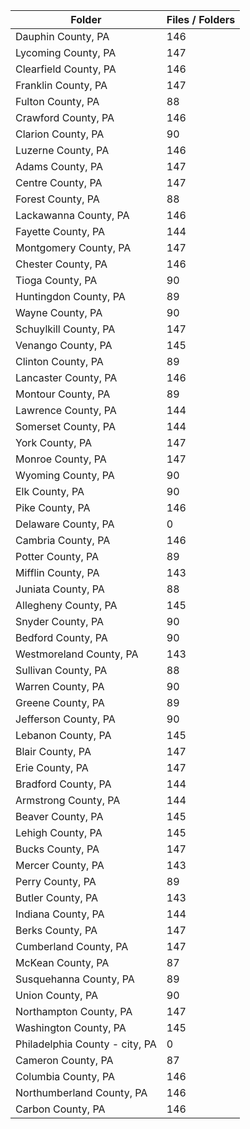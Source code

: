 | Folder                         |   Files / Folders |
|--------------------------------|-------------------|
| Dauphin County, PA             |               146 |
| Lycoming County, PA            |               147 |
| Clearfield County, PA          |               146 |
| Franklin County, PA            |               147 |
| Fulton County, PA              |                88 |
| Crawford County, PA            |               146 |
| Clarion County, PA             |                90 |
| Luzerne County, PA             |               146 |
| Adams County, PA               |               147 |
| Centre County, PA              |               147 |
| Forest County, PA              |                88 |
| Lackawanna County, PA          |               146 |
| Fayette County, PA             |               144 |
| Montgomery County, PA          |               147 |
| Chester County, PA             |               146 |
| Tioga County, PA               |                90 |
| Huntingdon County, PA          |                89 |
| Wayne County, PA               |                90 |
| Schuylkill County, PA          |               147 |
| Venango County, PA             |               145 |
| Clinton County, PA             |                89 |
| Lancaster County, PA           |               146 |
| Montour County, PA             |                89 |
| Lawrence County, PA            |               144 |
| Somerset County, PA            |               144 |
| York County, PA                |               147 |
| Monroe County, PA              |               147 |
| Wyoming County, PA             |                90 |
| Elk County, PA                 |                90 |
| Pike County, PA                |               146 |
| Delaware County, PA            |                 0 |
| Cambria County, PA             |               146 |
| Potter County, PA              |                89 |
| Mifflin County, PA             |               143 |
| Juniata County, PA             |                88 |
| Allegheny County, PA           |               145 |
| Snyder County, PA              |                90 |
| Bedford County, PA             |                90 |
| Westmoreland County, PA        |               143 |
| Sullivan County, PA            |                88 |
| Warren County, PA              |                90 |
| Greene County, PA              |                89 |
| Jefferson County, PA           |                90 |
| Lebanon County, PA             |               145 |
| Blair County, PA               |               147 |
| Erie County, PA                |               147 |
| Bradford County, PA            |               144 |
| Armstrong County, PA           |               144 |
| Beaver County, PA              |               145 |
| Lehigh County, PA              |               145 |
| Bucks County, PA               |               147 |
| Mercer County, PA              |               143 |
| Perry County, PA               |                89 |
| Butler County, PA              |               143 |
| Indiana County, PA             |               144 |
| Berks County, PA               |               147 |
| Cumberland County, PA          |               147 |
| McKean County, PA              |                87 |
| Susquehanna County, PA         |                89 |
| Union County, PA               |                90 |
| Northampton County, PA         |               147 |
| Washington County, PA          |               145 |
| Philadelphia County - city, PA |                 0 |
| Cameron County, PA             |                87 |
| Columbia County, PA            |               146 |
| Northumberland County, PA      |               146 |
| Carbon County, PA              |               146 |
